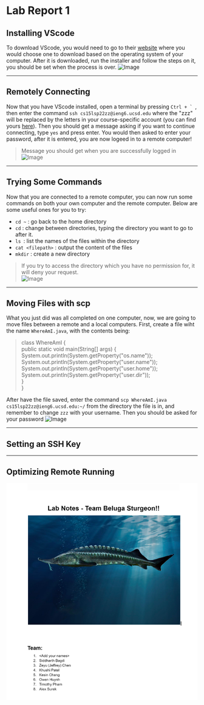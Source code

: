 # Lab Report 1
## Installing VScode
To download VScode, you would need to go to their [website](https://code.visualstudio.com/download) where you would choose one to download based on the operating system of your computer. After it is downloaded, run the installer and follow the steps on it, you should be set when the process is over.
![Image](Screenshot%2022-04-17%230823.png)
***
## Remotely Connecting
Now that you have VScode installed, open a terminal by pressing ``Ctrl + ` ``, then enter the command `ssh cs15lsp22zz@ieng6.ucsd.edu` where the "zzz" will be replaced by the letters in your course-specific account (you can find yours [here](https://sdacs.ucsd.edu/~icc/index.php)). Then you should get a message asking if you want to continue connecting, type `yes` and press enter. You would then asked to enter your password, after it is entered, you are now logeed in to a remote computer!
> Message you should get when you are successfully logged in </br>
> ![Image](Screenshot%2022-04-17%233143.png)
***
## Trying Some Commands
Now that you are connected to a remote computer, you can now run some commands on both your own computer and the remote computer. Below are some useful ones for you to try:
- `cd ~` : go back to the home directory
- `cd` : change between directories, typing the directory you want to go to after it.
- `ls `: list the names of the files within the directory
- `cat <filepath>` : output the content of the files
- `mkdir` : create a new directory
> If you try to access the directory which you have no permission for, it will deny your request. </br>
![Image](Screenshot%2022-04-18%221013.png)
***
## Moving Files with scp
What you just did was all completed on one computer, now, we are going to move files between a remote and a local computers.
First, create a file wiht the name `WhereAmI.java`, with the contents being: 
> class WhereAmI { </br>
>  public static void main(String[] args) {</br>
>    System.out.println(System.getProperty("os.name"));</br>
>    System.out.println(System.getProperty("user.name"));</br>
>    System.out.println(System.getProperty("user.home"));</br>
>    System.out.println(System.getProperty("user.dir"));</br> 
}</br>
> }

After have the file saved, enter the command `scp WhereAmI.java cs15lsp22zz@ieng6.ucsd.edu:~/` from the directory the file is in, and remember to change `zzz` with your username. Then you should be asked for your password
![Image](Screenshot%2022-04-18%222655.png)

***
## Setting an SSH Key
***
## Optimizing Remote Running

![Image](Screenshot%202022-04-08%20131534.png)